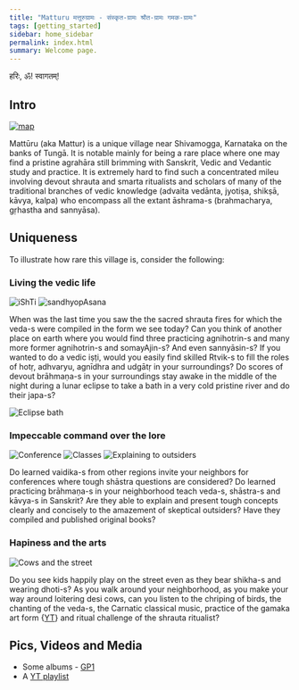 ```yaml
---
title: "Matturu मत्तूरुग्रामः - संस्कृत-ग्रामः श्रौत-ग्रामः गमक-ग्रामः"
tags: [getting_started]
sidebar: home_sidebar
permalink: index.html
summary: Welcome page.
---
```


हरिः, ॐ! स्वागतम्!

## Intro
[![map](https://i.imgur.com/rS3C1zY.png)](https://www.google.com/maps/place/Mattur,+Karnataka+577203/@13.8752491,75.5638982,258m/data=!3m1!1e3!4m5!3m4!1s0x3bbba8364432efc7:0x410a20cdb2b8a88f!8m2!3d13.8740709!4d75.56697)

Mattūru (aka Mattur) is a unique village near Shivamogga, Karnataka on the banks of Tungā. It is notable mainly for being a rare place where one may find a pristine agrahāra still brimming with Sanskrit, Vedic and Vedantic study and practice. It is extremely hard to find such a concentrated mileu involving devout shrauta and smarta ritualists and scholars of many of the traditional branches of vedic knowledge (advaita vedānta, jyotiṣa, shikṣā, kāvya, kalpa) who encompass all the extant āshrama-s (brahmacharya, gṛhastha and sannyāsa).

## Uniqueness
To illustrate how rare this village is, consider the following: 

### Living the vedic life
![iShTi](https://i.imgur.com/QPe1bWQ.jpg)
![sandhyopAsana](https://i.imgur.com/40vGkRb.jpg)

When was the last time you saw the the sacred shrauta fires for which the veda-s were compiled in the form we see today? Can you think of another place on earth where you would find three practicing agnihotrin-s and many more former agnihotrin-s and somayAjin-s? And even sannyāsin-s? If you wanted to do a vedic iṣṭi, would you easily find skilled Rtvik-s to fill the roles of hotṛ, adhvaryu, agnīdhra and udgātṛ in your surroundings? Do scores of devout brāhmaṇa-s in your surroundings stay awake in the middle of the night during a lunar eclipse to take a bath in a very cold pristine river and do their japa-s?
 
![Eclipse bath](https://i.imgur.com/n8XznpS.jpg)

### Impeccable command over the lore
![Conference](https://i.imgur.com/K7qUWXIg.png)
![Classes](https://i.imgur.com/0YEptId.jpg)
![Explaining to outsiders](https://i.imgur.com/ZXLNs2b.jpg) 

Do learned vaidika-s from other regions invite your neighbors for conferences where tough shāstra questions are considered? Do learned practicing brāhmaṇa-s in your neighborhood teach veda-s, shāstra-s and kāvya-s in Sanskrit? Are they able to explain and present tough concepts clearly and concisely to the amazement of skeptical outsiders? Have they compiled and published original books?

### Hapiness and the arts
![Cows and the street](https://i.imgur.com/CWNQub8.jpg)

Do you see kids happily play on the street even as they bear shikha-s and wearing dhoti-s? As you walk around your neighborhood, as you make your way around loitering desi cows, can you listen to the chriping of birds, the chanting of the veda-s, the Carnatic classical music, practice of the gamaka art form {[YT](https://youtu.be/anoPN1QMyhM?t=532)} and ritual challenge of the shrauta ritualist?

## Pics, Videos and Media
- Some albums - [GP1](https://photos.google.com/share/AF1QipNRXq7qvE4NPUKSv4faG1Z8bzPskFbTNSIi_ZgZCUpDk7LKZzysXx3Zf5zpqSFUEQ?key=azFVLWRYNzdmUG4yWUV3QU9RNWp0ZTFLbkh0YVBB)
- A [YT playlist](https://www.youtube.com/playlist?list=PL63uIhJxWbgi-g0smMvBwIkwjbt4Jpjft)
